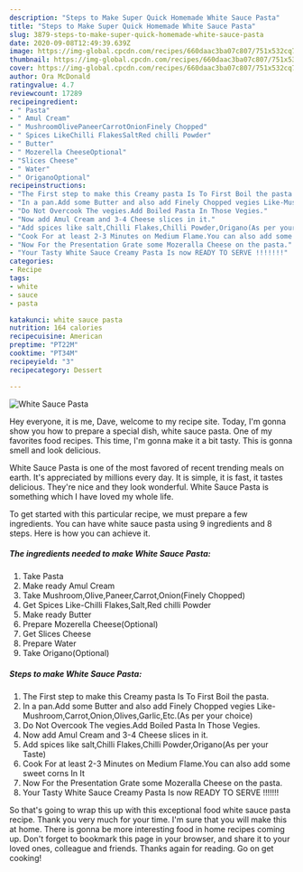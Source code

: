 ```yaml
---
description: "Steps to Make Super Quick Homemade White Sauce Pasta"
title: "Steps to Make Super Quick Homemade White Sauce Pasta"
slug: 3879-steps-to-make-super-quick-homemade-white-sauce-pasta
date: 2020-09-08T12:49:39.639Z
image: https://img-global.cpcdn.com/recipes/660daac3ba07c807/751x532cq70/white-sauce-pasta-recipe-main-photo.jpg
thumbnail: https://img-global.cpcdn.com/recipes/660daac3ba07c807/751x532cq70/white-sauce-pasta-recipe-main-photo.jpg
cover: https://img-global.cpcdn.com/recipes/660daac3ba07c807/751x532cq70/white-sauce-pasta-recipe-main-photo.jpg
author: Ora McDonald
ratingvalue: 4.7
reviewcount: 17289
recipeingredient:
- " Pasta"
- " Amul Cream"
- " MushroomOlivePaneerCarrotOnionFinely Chopped"
- " Spices LikeChilli FlakesSaltRed chilli Powder"
- " Butter"
- " Mozerella CheeseOptional"
- "Slices Cheese"
- " Water"
- " OriganoOptional"
recipeinstructions:
- "The First step to make this Creamy pasta Is To First Boil the pasta."
- "In a pan.Add some Butter and also add Finely Chopped vegies Like-Mushroom,Carrot,Onion,Olives,Garlic,Etc.(As per your choice)"
- "Do Not Overcook The vegies.Add Boiled Pasta In Those Vegies."
- "Now add Amul Cream and 3-4 Cheese slices in it."
- "Add spices like salt,Chilli Flakes,Chilli Powder,Origano(As per your Taste)"
- "Cook For at least 2-3 Minutes on Medium Flame.You can also add some sweet corns In It"
- "Now For the Presentation Grate some Mozeralla Cheese on the pasta."
- "Your Tasty White Sauce Creamy Pasta Is now READY TO SERVE !!!!!!!"
categories:
- Recipe
tags:
- white
- sauce
- pasta

katakunci: white sauce pasta 
nutrition: 164 calories
recipecuisine: American
preptime: "PT22M"
cooktime: "PT34M"
recipeyield: "3"
recipecategory: Dessert

---
```



![White Sauce Pasta](https://img-global.cpcdn.com/recipes/660daac3ba07c807/751x532cq70/white-sauce-pasta-recipe-main-photo.jpg)

Hey everyone, it is me, Dave, welcome to my recipe site. Today, I'm gonna show you how to prepare a special dish, white sauce pasta. One of my favorites food recipes. This time, I'm gonna make it a bit tasty. This is gonna smell and look delicious.

White Sauce Pasta is one of the most favored of recent trending meals on earth. It's appreciated by millions every day. It is simple, it is fast, it tastes delicious. They're nice and they look wonderful. White Sauce Pasta is something which I have loved my whole life.




To get started with this particular recipe, we must prepare a few ingredients. You can have white sauce pasta using 9 ingredients and 8 steps. Here is how you can achieve it.

<!--inarticleads1-->

##### The ingredients needed to make White Sauce Pasta:

1. Take  Pasta
1. Make ready  Amul Cream
1. Take  Mushroom,Olive,Paneer,Carrot,Onion(Finely Chopped)
1. Get  Spices Like-Chilli Flakes,Salt,Red chilli Powder
1. Make ready  Butter
1. Prepare  Mozerella Cheese(Optional)
1. Get Slices Cheese
1. Prepare  Water
1. Take  Origano(Optional)




<!--inarticleads2-->

##### Steps to make White Sauce Pasta:

1. The First step to make this Creamy pasta Is To First Boil the pasta.
1. In a pan.Add some Butter and also add Finely Chopped vegies Like-Mushroom,Carrot,Onion,Olives,Garlic,Etc.(As per your choice)
1. Do Not Overcook The vegies.Add Boiled Pasta In Those Vegies.
1. Now add Amul Cream and 3-4 Cheese slices in it.
1. Add spices like salt,Chilli Flakes,Chilli Powder,Origano(As per your Taste)
1. Cook For at least 2-3 Minutes on Medium Flame.You can also add some sweet corns In It
1. Now For the Presentation Grate some Mozeralla Cheese on the pasta.
1. Your Tasty White Sauce Creamy Pasta Is now READY TO SERVE !!!!!!!




So that's going to wrap this up with this exceptional food white sauce pasta recipe. Thank you very much for your time. I'm sure that you will make this at home. There is gonna be more interesting food in home recipes coming up. Don't forget to bookmark this page in your browser, and share it to your loved ones, colleague and friends. Thanks again for reading. Go on get cooking!
